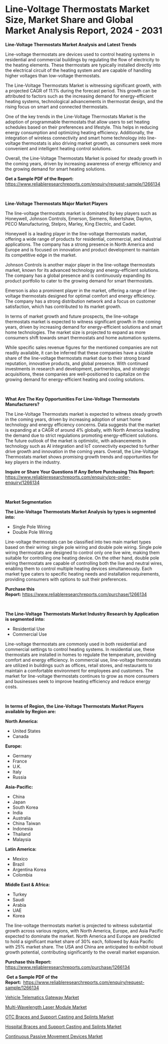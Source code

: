 <p><h1>Line-Voltage Thermostats Market Size, Market Share and Global Market Analysis Report, 2024 - 2031</h1></p><p><strong>Line-Voltage Thermostats Market Analysis and Latest Trends</strong></p>
<p><p>Line-voltage thermostats are devices used to control heating systems in residential and commercial buildings by regulating the flow of electricity to the heating elements. These thermostats are typically installed directly into the electrical circuit of the heating system and are capable of handling higher voltages than low-voltage thermostats.</p><p>The Line-Voltage Thermostats Market is witnessing significant growth, with a projected CAGR of 11.1% during the forecast period. This growth can be attributed to factors such as the increasing demand for energy-efficient heating systems, technological advancements in thermostat design, and the rising focus on smart and connected thermostats.</p><p>One of the key trends in the Line-Voltage Thermostats Market is the adoption of programmable thermostats that allow users to set heating schedules based on their preferences and lifestyle. This helps in reducing energy consumption and optimizing heating efficiency. Additionally, the integration of wireless connectivity and smart home technology into line-voltage thermostats is also driving market growth, as consumers seek more convenient and intelligent heating control solutions.</p><p>Overall, the Line-Voltage Thermostats Market is poised for steady growth in the coming years, driven by increasing awareness of energy efficiency and the growing demand for smart heating solutions.</p></p>
<p><strong>Get a Sample PDF of the Report:&nbsp;</strong> <a href="https://www.reliableresearchreports.com/enquiry/request-sample/1266134">https://www.reliableresearchreports.com/enquiry/request-sample/1266134</a></p>
<p>&nbsp;</p>
<p><strong>Line-Voltage Thermostats Major Market Players</strong></p>
<p><p>The line-voltage thermostats market is dominated by key players such as Honeywell, Johnson Controls, Emerson, Siemens, Robertshaw, Dayton, PECO Manufacturing, Stelpro, Marley, King Electric, and Cadet. </p><p>Honeywell is a leading player in the line-voltage thermostats market, offering a wide range of products for residential, commercial, and industrial applications. The company has a strong presence in North America and Europe and is focused on innovation and product development to maintain its competitive edge in the market. </p><p>Johnson Controls is another major player in the line-voltage thermostats market, known for its advanced technology and energy-efficient solutions. The company has a global presence and is continuously expanding its product portfolio to cater to the growing demand for smart thermostats. </p><p>Emerson is also a prominent player in the market, offering a range of line-voltage thermostats designed for optimal comfort and energy efficiency. The company has a strong distribution network and a focus on customer satisfaction, which has contributed to its market growth.</p><p>In terms of market growth and future prospects, the line-voltage thermostats market is expected to witness significant growth in the coming years, driven by increasing demand for energy-efficient solutions and smart home technologies. The market size is projected to expand as more consumers shift towards smart thermostats and home automation systems.</p><p>While specific sales revenue figures for the mentioned companies are not readily available, it can be inferred that these companies have a sizable share of the line-voltage thermostats market due to their strong brand reputation, innovative products, and global presence. With continued investments in research and development, partnerships, and strategic acquisitions, these companies are well-positioned to capitalize on the growing demand for energy-efficient heating and cooling solutions.</p></p>
<p>&nbsp;</p>
<p><strong>What Are The Key Opportunities For Line-Voltage Thermostats Manufacturers?</strong></p>
<p><p>The Line-Voltage Thermostats market is expected to witness steady growth in the coming years, driven by increasing adoption of smart home technology and energy efficiency concerns. Data suggests that the market is expanding at a CAGR of around 4% globally, with North America leading the demand due to strict regulations promoting energy-efficient solutions. The future outlook of the market is optimistic, with advancements in technology such as AI integration and IoT connectivity expected to further drive growth and innovation in the coming years. Overall, the Line-Voltage Thermostats market shows promising growth trends and opportunities for key players in the industry.</p></p>
<p><strong>Inquire or Share Your Questions If Any Before Purchasing This Report:</strong> <a href="https://www.reliableresearchreports.com/enquiry/pre-order-enquiry/1266134">https://www.reliableresearchreports.com/enquiry/pre-order-enquiry/1266134</a></p>
<p>&nbsp;</p>
<p><strong>Market Segmentation</strong></p>
<p><strong>The Line-Voltage Thermostats Market Analysis by types is segmented into:</strong></p>
<p><ul><li>Single Pole Wiring</li><li>Double Pole Wiring</li></ul></p>
<p><p>Line-voltage thermostats can be classified into two main market types based on their wiring: single pole wiring and double pole wiring. Single pole wiring thermostats are designed to control only one live wire, making them suitable for controlling one heating device. On the other hand, double pole wiring thermostats are capable of controlling both the live and neutral wires, enabling them to control multiple heating devices simultaneously. Each market type caters to specific heating needs and installation requirements, providing consumers with options to suit their preferences.</p></p>
<p><strong>Purchase this Report:&nbsp;</strong><a href="https://www.reliableresearchreports.com/purchase/1266134">https://www.reliableresearchreports.com/purchase/1266134</a></p>
<p>&nbsp;</p>
<p><strong>The Line-Voltage Thermostats Market Industry Research by Application is segmented into:</strong></p>
<p><ul><li>Residential Use</li><li>Commercial Use</li></ul></p>
<p><p>Line-voltage thermostats are commonly used in both residential and commercial settings to control heating systems. In residential use, these thermostats are installed in homes to regulate the temperature, providing comfort and energy efficiency. In commercial use, line-voltage thermostats are utilized in buildings such as offices, retail stores, and restaurants to maintain a comfortable environment for employees and customers. The market for line-voltage thermostats continues to grow as more consumers and businesses seek to improve heating efficiency and reduce energy costs.</p></p>
<p>&nbsp;</p>
<p><strong>In terms of Region, the Line-Voltage Thermostats Market Players available by Region are:</strong></p>
<p>
    <p> <strong> North America: </strong>
        <ul>
            <li>United States</li>
            <li>Canada</li>
        </ul>
        </p> 
    <p> <strong> Europe: </strong>
        <ul>
            <li>Germany</li>
            <li>France</li>
            <li>U.K.</li>
            <li>Italy</li>
            <li>Russia</li>
        </ul>
        </p> 
    <p> <strong> Asia-Pacific: </strong>
        <ul>
            <li>China</li>
            <li>Japan</li>
            <li>South Korea</li>
            <li>India</li>
            <li>Australia</li>
            <li>China Taiwan</li>
            <li>Indonesia</li>
            <li>Thailand</li>
            <li>Malaysia</li>
        </ul>
        </p> 
    <p> <strong> Latin America: </strong>
        <ul>
            <li>Mexico</li>
            <li>Brazil</li>
            <li>Argentina Korea</li>
            <li>Colombia</li>
        </ul>
        </p> 
    <p> <strong> Middle East & Africa: </strong>
        <ul>
            <li>Turkey</li>
            <li>Saudi</li>
            <li>Arabia</li>
            <li>UAE</li>
            <li>Korea</li>
        </ul>
    </p>
    </p>
<p><p>The line-voltage thermostats market is projected to witness substantial growth across various regions, with North America, Europe, and Asia Pacific expected to dominate the market. North America and Europe are predicted to hold a significant market share of 30% each, followed by Asia Pacific with 25% market share. The USA and China are anticipated to exhibit robust growth potential, contributing significantly to the overall market expansion.</p></p>
<p><strong>Purchase this Report: </strong><a href="https://www.reliableresearchreports.com/purchase/1266134">https://www.reliableresearchreports.com/purchase/1266134</a></p>
<p>&nbsp;<strong>Get a Sample PDF of the Report:&nbsp;&nbsp;</strong><a href="https://www.reliableresearchreports.com/enquiry/request-sample/1266134">https://www.reliableresearchreports.com/enquiry/request-sample/1266134</a></p>
<p><strong></strong></p>
<p><p><a href="https://view.publitas.com/reportprime-1/vehicle-telematics-gateway-market-size-focuses-on-market-dynamics-in-depth-analysis-and-future-projections-of-its-market-forecasted-for-period-from-2024-to-2031/">Vehicle Telematics Gateway Market</a></p><p><a href="https://view.publitas.com/reportprime-1/multi-wavelength-laser-module-market-size-and-growth-market-segmentation-regional-and-country-breakdowns-and-market-trends-for-period-from-2024-2031/">Multi-Wavelength Laser Module Market</a></p><p><a href="https://lydian-appliance-61d.notion.site/OTC-Braces-and-Support-Casting-and-Splints-Market-Size-Share-Trends-Analysis-Report-By-Applicatio-c68fb7c37c054c018467f4ed1d4caf1d">OTC Braces and Support Casting and Splints Market</a></p><p><a href="https://summer-dogwood-3e9.notion.site/Hospital-Braces-and-Support-Casting-and-Splints-Market-Size-and-Examines-its-Market-Scope-with-a-P-56e8a4f8970c4dcfbc5ec65df9d4c805">Hospital Braces and Support Casting and Splints Market</a></p><p><a href="https://forested-sushi-9b0.notion.site/Continuous-Passive-Movement-Devices-Market-Size-Growth-Outlook-from-2024-to-2031-projecting-at-Mar-0cf444bc2bd34abdb22044eceaf466ba">Continuous Passive Movement Devices Market</a></p></p>